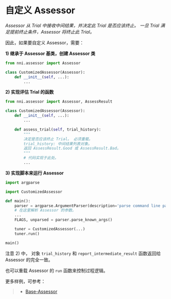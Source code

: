 # 自定义 Assessor

*Assessor 从 Trial 中接收中间结果，并决定此 Trial 是否应该终止。 一旦 Trial 满足提前终止条件，Assessor 将终止此 Trial。*

因此，如果要自定义 Assessor，需要：

**1) 继承于 Assessor 基类，创建 Assessor 类**

```python
from nni.assessor import Assessor

class CustomizedAssessor(Assessor):
    def __init__(self, ...):
        ...
```

**2) 实现评估 Trial 的函数**

```python
from nni.assessor import Assessor, AssessResult

class CustomizedAssessor(Assessor):
    def __init__(self, ...):
        ...

    def assess_trial(self, trial_history):
        """
        决定是否应该终止 Trial。 必须重载。
        trial_history: 中间结果列表对象。
        返回 AssessResult.Good 或 AssessResult.Bad。
        """
        # 代码实现于此处。
        ...
```

**3) 实现脚本来运行 Assessor**

```python
import argparse

import CustomizedAssessor

def main():
    parser = argparse.ArgumentParser(description='parse command line parameters.')
    # 在这里解析 Assessor 的参数。
    ...
    FLAGS, unparsed = parser.parse_known_args()

    tuner = CustomizedAssessor(...)
    tuner.run()

main()
```

注意 2) 中， 对象 `trial_history` 和 `report_intermediate_result` 函数返回给 Assessor 的完全一致。

也可以重载 Assessor 的 `run` 函数来控制过程逻辑。

更多样例，可参考：

> - [Base-Assessor](https://msrasrg.visualstudio.com/NeuralNetworkIntelligenceOpenSource/_git/Default?_a=contents&path=%2Fsrc%2Fsdk%2Fpynni%2Fnni%2Fassessor.py&version=GBadd_readme)